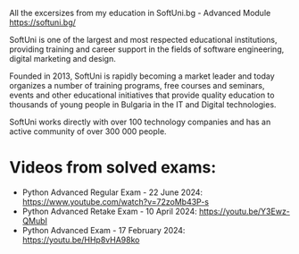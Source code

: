All the excersizes from my education in SoftUni.bg - Advanced Module https://softuni.bg/

SoftUni is one of the largest and most respected educational institutions, providing training and career support in the fields of software engineering, digital marketing and design.

Founded in 2013, SoftUni is rapidly becoming a market leader and today organizes a number of training programs, free courses and seminars, events and other educational initiatives that provide quality education to thousands of young people in Bulgaria in the IT and Digital technologies.

SoftUni works directly with over 100 technology companies and has an active community of over 300 000 people.

# Videos from solved exams:
- Python Advanced Regular Exam - 22 June 2024: https://www.youtube.com/watch?v=72zoMb43P-s
- Python Advanced Retake Exam - 10 April 2024: https://youtu.be/Y3Ewz-QMubI
- Python Advanced Exam - 17 February 2024: https://youtu.be/HHp8vHA98ko